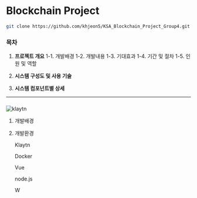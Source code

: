 # Blockchain Project

```sh
git clone https://github.com/khjeon5/KSA_Blockchain_Project_Group4.git
```

### 목차

1. **프로젝트 개요**
   1-1. 개발배경
   1-2. 개발내용
   1-3. 기대효과
   1-4. 기간 및 절차
   1-5. 인원 및 역할

   

2. **시스템 구성도 및 사용 기술**

3. **시스템 컴포넌트별 상세**




------

### 

![klaytn](./img/klaytn.jpg)



1. 개발배경

2. 개발환경

   Klaytn 

   Docker

   Vue

   node.js

   W

##  

